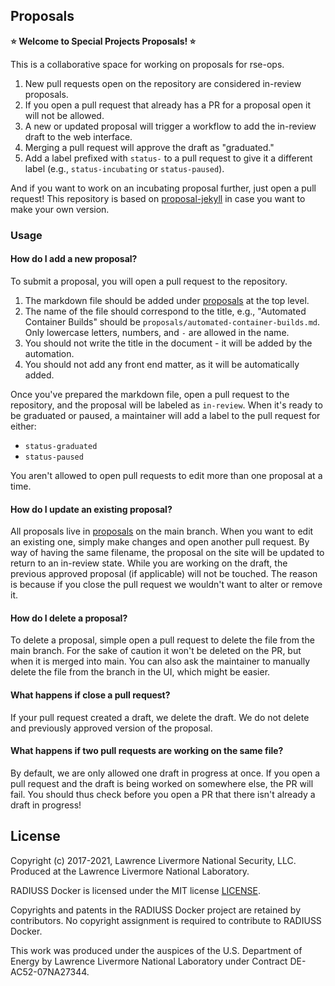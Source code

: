 ## Proposals

**⭐️ Welcome to Special Projects Proposals! ⭐️**

This is a collaborative space for working on proposals for rse-ops.

1. New pull requests open on the repository are considered in-review proposals.
2. If you open a pull request that already has a PR for a proposal open it will not be allowed.
3. A new or updated proposal will trigger a workflow to add the in-review draft to the web interface.
4. Merging a pull request will approve the draft as "graduated."
5. Add a label prefixed with `status-` to a pull request to give it a different label (e.g., `status-incubating` or `status-paused`).

And if you want to work on an incubating proposal further, just open a pull request! This repository is based on
[proposal-jekyll](https://github.com/vsoch/proposal-jekyll) in case you want to make your own version.

### Usage

#### How do I add a new proposal?

To submit a proposal, you will open a pull request to the repository. 

1. The markdown file should be added under [proposals](https://github.com/rse-ops/proposals/tree/main/proposals) at the top level.
2. The name of the file should correspond to the title, e.g., "Automated Container Builds" should be `proposals/automated-container-builds.md`. Only lowercase letters, numbers, and `-` are allowed in the name.
3. You should not write the title in the document - it will be added by the automation.
4. You should not add any front end matter, as it will be automatically added.

Once you've prepared the markdown file, open a pull request to the repository, and the proposal
will be labeled as `in-review`. When it's ready to be graduated or paused, a maintainer will add a label
to the pull request for either:

 - `status-graduated`
 - `status-paused`
 
You aren't allowed to open pull requests to edit more than one proposal at a time.

#### How do I update an existing proposal?

All proposals live in [proposals](proposals) on the main branch. When you want to edit
an existing one, simply make changes and open another pull request. By way of having
the same filename, the proposal on the site will be updated to return to an in-review state.
While you are working on the draft, the previous approved proposal (if applicable)
will not be touched. The reason is because if you close the pull request we wouldn't
want to alter or remove it.

#### How do I delete a proposal?

To delete a proposal, simple open a pull request to delete the file
from the main branch. For the sake of caution it won't be deleted on the PR, but when it is merged
into main. You can also ask the maintainer to manually delete the file
from the branch in the UI, which might be easier.

#### What happens if close a pull request?

If your pull request created a draft, we delete the draft. We do not
delete and previously approved version of the proposal.

#### What happens if two pull requests are working on the same file?

By default, we are only allowed one draft in progress at once. If you open
a pull request and the draft is being worked on somewhere else,
the PR will fail. You should thus check before you open a PR that there
isn't already a draft in progress!


License
-------

Copyright (c) 2017-2021, Lawrence Livermore National Security, LLC. 
Produced at the Lawrence Livermore National Laboratory.

RADIUSS Docker is licensed under the MIT license [LICENSE](./LICENSE).

Copyrights and patents in the RADIUSS Docker project are retained by
contributors. No copyright assignment is required to contribute to RADIUSS
Docker.

This work was produced under the auspices of the U.S. Department of
Energy by Lawrence Livermore National Laboratory under Contract
DE-AC52-07NA27344.
